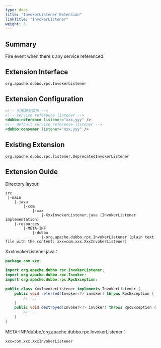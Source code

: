 ```yaml
---
type: docs
title: "InvokerListener Extension"
linkTitle: "InvokerListener"
weight: 3
---
```


## Summary

Fire event when there's any service referenced.

## Extension Interface

`org.apache.dubbo.rpc.InvokerListener`

## Extension Configuration

```xml
<!-- 引用服务监听 -->
<!-- service reference listener -->
<dubbo:reference listener="xxx,yyy" /> 
<!-- default service reference listener -->
<dubbo:consumer listener="xxx,yyy" /> 
```

## Existing Extension

`org.apache.dubbo.rpc.listener.DeprecatedInvokerListener`

## Extension Guide

Directory layout:

```
src
 |-main
    |-java
        |-com
            |-xxx
                |-XxxInvokerListener.java (InvokerListener implementation)
    |-resources
        |-META-INF
            |-dubbo
                |-org.apache.dubbo.rpc.InvokerListener (plain text file with the content: xxx=com.xxx.XxxInvokerListener)
```

XxxInvokerListener.java：

```java
package com.xxx;
 
import org.apache.dubbo.rpc.InvokerListener;
import org.apache.dubbo.rpc.Invoker;
import org.apache.dubbo.rpc.RpcException;
 
public class XxxInvokerListener implements InvokerListener {
    public void referred(Invoker<?> invoker) throws RpcException {
        // ...
    }
    public void destroyed(Invoker<?> invoker) throws RpcException {
        // ...
    }
}
```

META-INF/dubbo/org.apache.dubbo.rpc.InvokerListener：

```properties
xxx=com.xxx.XxxInvokerListener
```
